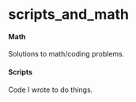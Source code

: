# scripts_and_math
#### Math
Solutions to math/coding problems.
#### Scripts
Code I wrote to do things.
